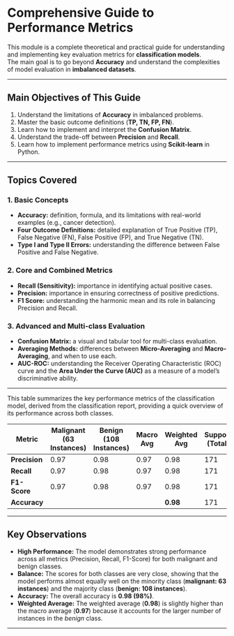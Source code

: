 # Comprehensive Guide to Performance Metrics

This module is a complete theoretical and practical guide for understanding and implementing key evaluation metrics for **classification models**.  
The main goal is to go beyond **Accuracy** and understand the complexities of model evaluation in **imbalanced datasets**.
 
---

## Main Objectives of This Guide

1. Understand the limitations of **Accuracy** in imbalanced problems.  
2. Master the basic outcome definitions (**TP, TN, FP, FN**).  
3. Learn how to implement and interpret the **Confusion Matrix**.  
4. Understand the trade-off between **Precision** and **Recall**.  
5. Learn how to implement performance metrics using **Scikit-learn** in Python.  

---

## Topics Covered

### 1. Basic Concepts

* **Accuracy:** definition, formula, and its limitations with real-world examples (e.g., cancer detection).  
* **Four Outcome Definitions:** detailed explanation of True Positive (TP), False Negative (FN), False Positive (FP), and True Negative (TN).  
* **Type I and Type II Errors:** understanding the difference between False Positive and False Negative.  

### 2. Core and Combined Metrics

* **Recall (Sensitivity):** importance in identifying actual positive cases.  
* **Precision:** importance in ensuring correctness of positive predictions.  
* **F1 Score:** understanding the harmonic mean and its role in balancing Precision and Recall.  

### 3. Advanced and Multi-class Evaluation

* **Confusion Matrix:** a visual and tabular tool for multi-class evaluation.  
* **Averaging Methods:** differences between **Micro-Averaging** and **Macro-Averaging**, and when to use each.  
* **AUC-ROC:** understanding the Receiver Operating Characteristic (ROC) curve and the **Area Under the Curve (AUC)** as a measure of a model’s discriminative ability.  
---
This table summarizes the key performance metrics of the classification model, derived from the classification report, providing a quick overview of its performance across both classes.

| **Metric**    | **Malignant (63 Instances)** | **Benign (108 Instances)** | **Macro Avg** | **Weighted Avg** | **Support (Total)** |
|---------------|-------------------------------|-----------------------------|----------------|------------------|----------------------|
| **Precision** | 0.97                          | 0.98                        | 0.97           | 0.98             | 171                  |
| **Recall**    | 0.97                          | 0.98                        | 0.97           | 0.98             | 171                  |
| **F1-Score**  | 0.97                          | 0.98                        | 0.97           | 0.98             | 171                  |
| **Accuracy**  |                               |                             |                | **0.98**         | 171                  |

---

## Key Observations

- **High Performance:** The model demonstrates strong performance across all metrics (Precision, Recall, F1-Score) for both malignant and benign classes.  
- **Balance:** The scores for both classes are very close, showing that the model performs almost equally well on the minority class (**malignant: 63 instances**) and the majority class (**benign: 108 instances**).  
- **Accuracy:** The overall accuracy is **0.98 (98%)**.  
- **Weighted Average:** The weighted average (**0.98**) is slightly higher than the macro average (**0.97**) because it accounts for the larger number of instances in the *benign* class.  

---



